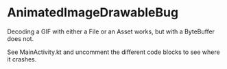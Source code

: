 # AnimatedImageDrawableBug

Decoding a GIF with either a File or an Asset works, but with a ByteBuffer does not.

See MainActivity.kt and uncomment the different code blocks to see where it crashes.
